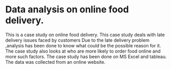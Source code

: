 # Data analysis on online food delivery.
This is a case study on online food delivery. This case study deals with late delivery issues faced by customers
Due to the late delivery problem ,analysis has been done to know what could be the possible reason for it.
The case study also looks at who are more likely to order food online and more such factors.
The case study has been done on MS Excel and tableau.
The data was collected from an online website.


